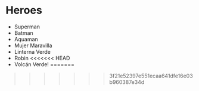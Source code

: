 # Heroes

* Superman
* Batman
* Aquaman
* Mujer Maravilla
* Linterna Verde
* Robin
<<<<<<< HEAD
* Volcán Verde!
=======
>>>>>>> 3f21e52397e551ecaa641dfe16e03b960387e34d
